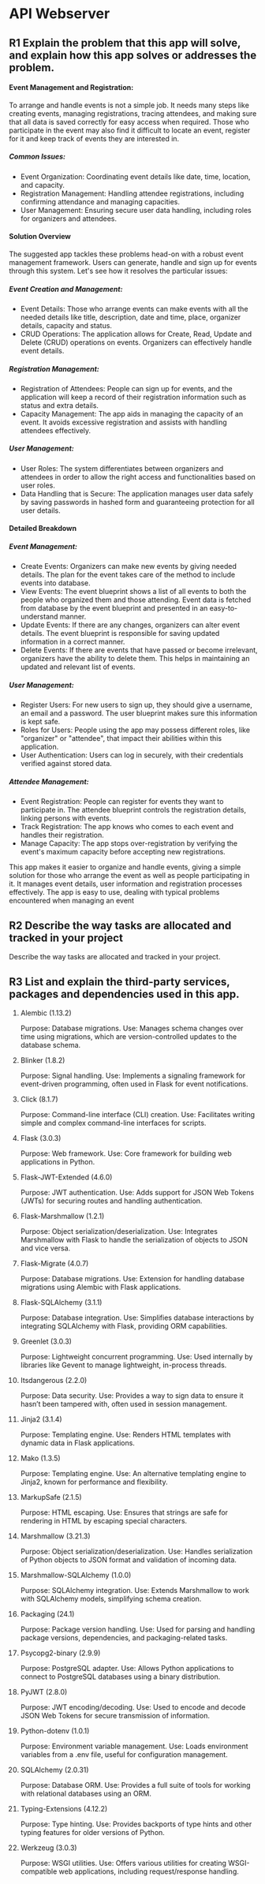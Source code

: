 # API Webserver
## R1 Explain the problem that this app will solve, and explain how this app solves or addresses the problem.

#### Event Management and Registration:
To arrange and handle events is not a simple job. It needs many steps like creating events, managing registrations, tracing attendees, and making sure that all data is saved correctly for easy access when required. Those who participate in the event may also find it difficult to locate an event, register for it and keep track of events they are interested in.
##### Common Issues:
* Event Organization: Coordinating event details like date, time, location, and capacity.
* Registration Management: Handling attendee registrations, including confirming attendance and managing capacities.
* User Management: Ensuring secure user data handling, including roles for organizers and attendees.
#### Solution Overview
The suggested app tackles these problems head-on with a robust event management framework. Users can generate, handle and sign up for events through this system. Let's see how it resolves the particular issues:
##### Event Creation and Management:
* Event Details: Those who arrange events can make events with all the needed details like title, description, date and time, place, organizer details, capacity and status.
* CRUD Operations: The application allows for Create, Read, Update and Delete (CRUD) operations on events. Organizers can effectively handle event details.
##### Registration Management:
* Registration of Attendees: People can sign up for events, and the application will keep a record of their registration information such as status and extra details.
* Capacity Management: The app aids in managing the capacity of an event. It avoids excessive registration and assists with handling attendees effectively.
##### User Management:
* User Roles: The system differentiates between organizers and attendees in order to allow the right access and functionalities based on user roles.
* Data Handling that is Secure: The application manages user data safely by saving passwords in hashed form and guaranteeing protection for all user details.
#### Detailed Breakdown
##### Event Management:
* Create Events: Organizers can make new events by giving needed details. The plan for the event takes care of the method to include events into database.
* View Events: The event blueprint shows a list of all events to both the people who organized them and those attending. Event data is fetched from database by the event blueprint and presented in an easy-to-understand manner.
* Update Events: If there are any changes, organizers can alter event details. The event blueprint is responsible for saving updated information in a correct manner.
* Delete Events: If there are events that have passed or become irrelevant, organizers have the ability to delete them. This helps in maintaining an updated and relevant list of events.
##### User Management:
* Register Users: For new users to sign up, they should give a username, an email and a password. The user blueprint makes sure this information is kept safe.
* Roles for Users: People using the app may possess different roles, like "organizer" or "attendee", that impact their abilities within this application.
* User Authentication: Users can log in securely, with their credentials verified against stored data.
##### Attendee Management:
* Event Registration: People can register for events they want to participate in. The attendee blueprint controls the registration details, linking persons with events.
* Track Registration: The app knows who comes to each event and handles their registration.
* Manage Capacity: The app stops over-registration by verifying the event's maximum capacity before accepting new registrations.

This app makes it easier to organize and handle events, giving a simple solution for those who arrange the event as well as people participating in it. It manages event details, user information and registration processes effectively. The app is easy to use, dealing with typical problems encountered when managing an event

## R2 Describe the way tasks are allocated and tracked in your project
	

Describe the way tasks are allocated and tracked in your project.

## R3 List and explain the third-party services, packages and dependencies used in this app.

1. Alembic (1.13.2)

    Purpose: Database migrations.
    Use: Manages schema changes over time using migrations, which are version-controlled updates to the database schema.

2. Blinker (1.8.2)

    Purpose: Signal handling.
    Use: Implements a signaling framework for event-driven programming, often used in Flask for event notifications.

3. Click (8.1.7)

    Purpose: Command-line interface (CLI) creation.
    Use: Facilitates writing simple and complex command-line interfaces for scripts.

4. Flask (3.0.3)

    Purpose: Web framework.
    Use: Core framework for building web applications in Python.

5. Flask-JWT-Extended (4.6.0)

    Purpose: JWT authentication.
    Use: Adds support for JSON Web Tokens (JWTs) for securing routes and handling authentication.

6. Flask-Marshmallow (1.2.1)

    Purpose: Object serialization/deserialization.
    Use: Integrates Marshmallow with Flask to handle the serialization of objects to JSON and vice versa.

7. Flask-Migrate (4.0.7)

    Purpose: Database migrations.
    Use: Extension for handling database migrations using Alembic with Flask applications.

8. Flask-SQLAlchemy (3.1.1)

    Purpose: Database integration.
    Use: Simplifies database interactions by integrating SQLAlchemy with Flask, providing ORM capabilities.

9. Greenlet (3.0.3)

    Purpose: Lightweight concurrent programming.
    Use: Used internally by libraries like Gevent to manage lightweight, in-process threads.

10. Itsdangerous (2.2.0)

    Purpose: Data security.
    Use: Provides a way to sign data to ensure it hasn’t been tampered with, often used in session management.

11. Jinja2 (3.1.4)

    Purpose: Templating engine.
    Use: Renders HTML templates with dynamic data in Flask applications.

12. Mako (1.3.5)

    Purpose: Templating engine.
    Use: An alternative templating engine to Jinja2, known for performance and flexibility.

13. MarkupSafe (2.1.5)

    Purpose: HTML escaping.
    Use: Ensures that strings are safe for rendering in HTML by escaping special characters.

14. Marshmallow (3.21.3)

    Purpose: Object serialization/deserialization.
    Use: Handles serialization of Python objects to JSON format and validation of incoming data.

15. Marshmallow-SQLAlchemy (1.0.0)

    Purpose: SQLAlchemy integration.
    Use: Extends Marshmallow to work with SQLAlchemy models, simplifying schema creation.

16. Packaging (24.1)

    Purpose: Package version handling.
    Use: Used for parsing and handling package versions, dependencies, and packaging-related tasks.

17. Psycopg2-binary (2.9.9)

    Purpose: PostgreSQL adapter.
    Use: Allows Python applications to connect to PostgreSQL databases using a binary distribution.

18. PyJWT (2.8.0)

    Purpose: JWT encoding/decoding.
    Use: Used to encode and decode JSON Web Tokens for secure transmission of information.

19. Python-dotenv (1.0.1)

    Purpose: Environment variable management.
    Use: Loads environment variables from a .env file, useful for configuration management.

20. SQLAlchemy (2.0.31)

    Purpose: Database ORM.
    Use: Provides a full suite of tools for working with relational databases using an ORM.

21. Typing-Extensions (4.12.2)

    Purpose: Type hinting.
    Use: Provides backports of type hints and other typing features for older versions of Python.

22. Werkzeug (3.0.3)

    Purpose: WSGI utilities.
    Use: Offers various utilities for creating WSGI-compatible web applications, including request/response handling.
